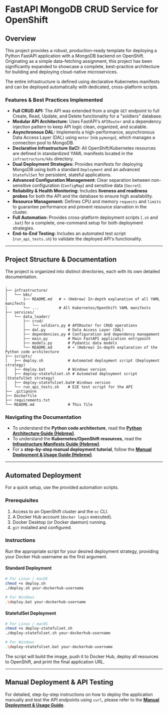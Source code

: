 # FastAPI MongoDB CRUD Service for OpenShift

## Overview

This project provides a robust, production-ready template for deploying a Python FastAPI application with a MongoDB backend on OpenShift. Originating as a simple data-fetching assignment, this project has been significantly expanded to showcase a complete, best-practice architecture for building and deploying cloud-native microservices.

The entire infrastructure is defined using declarative Kubernetes manifests and can be deployed automatically with dedicated, cross-platform scripts.

### Features & Best Practices Implemented

-   **Full CRUD API:** The API was extended from a single `GET` endpoint to full Create, Read, Update, and Delete functionality for a "soldiers" database.
-   **Modular API Architecture:** Uses FastAPI's `APIRouter` and a dependency injection pattern to keep API logic clean, organized, and scalable.
-   **Asynchronous DAL:** Implements a high-performance, asynchronous Data Access Layer (DAL) using `motor` (via `pymongo`), which manages a connection pool to MongoDB.
-   **Declarative Infrastructure (IaC):** All OpenShift/Kubernetes resources are defined in standardized YAML manifests located in the `infrastructure/k8s` directory.
-   **Dual Deployment Strategies:** Provides manifests for deploying MongoDB using both a standard `Deployment` and an advanced `StatefulSet` for persistent, stateful applications.
-   **Advanced Configuration Management:** Clear separation between non-sensitive configuration (`ConfigMap`) and sensitive data (`Secret`).
-   **Reliability & Health Monitoring:** Includes **liveness and readiness probes** for both the API and the database to ensure high availability.
-   **Resource Management:** Defines CPU and memory `requests` and `limits` to guarantee performance and prevent resource starvation in the cluster.
-   **Full Automation:** Provides cross-platform deployment scripts (`.sh` and `.bat`) for a complete, one-command setup for both deployment strategies.
-   **End-to-End Testing:** Includes an automated test script (`run_api_tests.sh`) to validate the deployed API's functionality.

---

## Project Structure & Documentation

The project is organized into distinct directories, each with its own detailed documentation.

```
.
├── infrastructure/
│   └── k8s/
│       ├── README.md   # ➡️ (Hebrew) In-depth explanation of all YAML manifests
│       └── ...         # All Kubernetes/OpenShift YAML manifests
├── services/
│   └── data_loader/
│       ├── crud/
│       │   └── soldiers.py # APIRouter for CRUD operations
│       ├── dal.py          # Data Access Layer (DAL)
│       ├── dependencies.py # Configuration and dependency management
│       ├── main.py         # Main FastAPI application entrypoint
│       ├── models.py       # Pydantic data models
│       └── README.md       # ➡️ (Hebrew) In-depth explanation of the Python code architecture
├── scripts/
│   ├── deploy.sh           # Automated deployment script (Deployment strategy)
│   ├── deploy.bat          # Windows version
│   ├── deploy-statefulset.sh # Automated deployment script (StatefulSet strategy)
│   ├── deploy-statefulset.bat# Windows version
│   └── run_api_tests.sh    # E2E test script for the API
├── .gitignore
├── Dockerfile
├── requirements.txt
└── README.md               # This file
```

### Navigating the Documentation

-   To understand the **Python code architecture**, read the **[Python Architecture Guide (Hebrew)](./services/data_loader/README.md)**.
-   To understand the **Kubernetes/OpenShift resources**, read the **[Infrastructure Manifests Guide (Hebrew)](./infrastructure/k8s/README.md)**.
-   For a **step-by-step manual deployment tutorial**, follow the **[Manual Deployment & Usage Guide (Hebrew)](./demo_guide.md)**.

---

## Automated Deployment

For a quick setup, use the provided automation scripts.

### Prerequisites

1.  Access to an OpenShift cluster and the `oc` CLI.
2.  A Docker Hub account (`docker login` executed).
3.  Docker Desktop (or Docker daemon) running.
4.  `git` installed and configured.

### Instructions

Run the appropriate script for your desired deployment strategy, providing your Docker Hub username as the first argument.

#### Standard Deployment
```bash
# For Linux / macOS
chmod +x deploy.sh
./deploy.sh your-dockerhub-username

# For Windows
.\deploy.bat your-dockerhub-username
```

#### StatefulSet Deployment
```bash
# For Linux / macOS
chmod +x deploy-statefulset.sh
./deploy-statefulset.sh your-dockerhub-username

# For Windows
.\deploy-statefulset.bat your-dockerhub-username
```
The script will build the image, push it to Docker Hub, deploy all resources to OpenShift, and print the final application URL.

---

## Manual Deployment & API Testing

For detailed, step-by-step instructions on how to deploy the application manually and test the API endpoints using `curl`, please refer to the **[Manual Deployment & Usage Guide](./demo_guide.md)**.